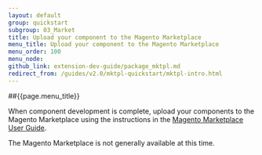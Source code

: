 ```yaml
---
layout: default
group: quickstart
subgroup: 03_Market
title: Upload your component to the Magento Marketplace
menu_title: Upload your component to the Magento Marketplace
menu_order: 100
menu_node: 
github_link: extension-dev-guide/package_mktpl.md
redirect_from: /guides/v2.0/mktpl-quickstart/mktpl-intro.html
---
```


##{{page.menu_title}}

When component development is complete, upload your components to the Magento Marketplace using the instructions in the <a href="http://docs.magento.com/marketplace/user_guide/getting-started.html" target="_blank">Magento Marketplace User Guide</a>.

<div class="bs-callout bs-callout-warning">
    <p>The Magento Marketplace is not generally available at this time. </p>
</div>


